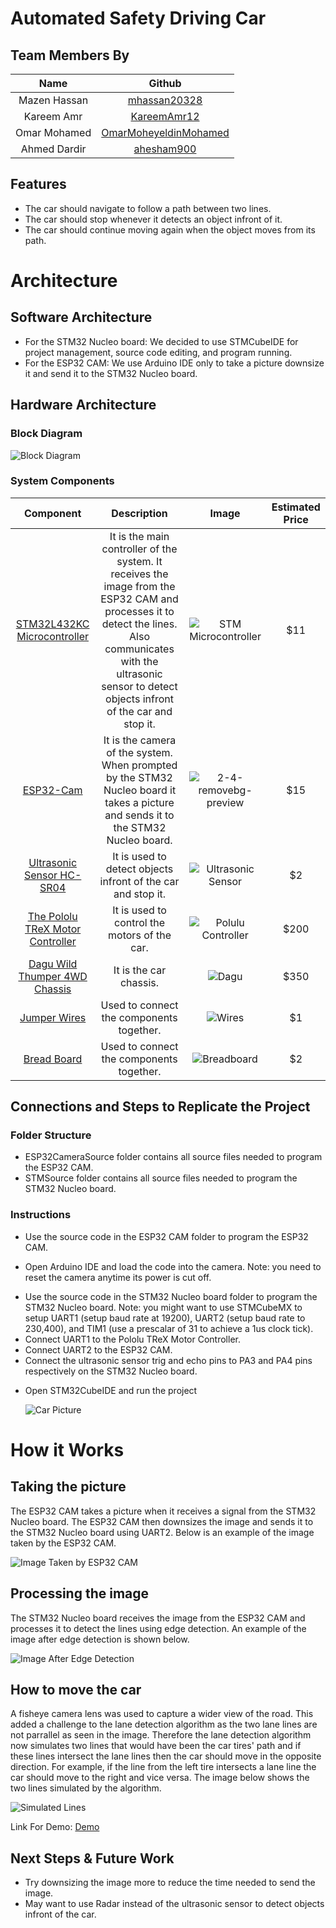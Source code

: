 # Automated Safety Driving Car

## Team Members By

|     Name     |                              Github                               |
| :----------: | :---------------------------------------------------------------: |
| Mazen Hassan |          [mhassan20328](https://github.com/mhassan20328)          |
|  Kareem Amr  |           [KareemAmr12](https://github.com/KareemAmr12)           |
| Omar Mohamed | [OmarMoheyeldinMohamed](https://github.com/OmarMoheyeldinMohamed) |
| Ahmed Dardir |            [ahesham900](https://github.com/ahesham900)            |

## Features

- The car should navigate to follow a path between two lines.
- The car should stop whenever it detects an object infront of it.
- The car should continue moving again when the object moves from its path.

# Architecture

## Software Architecture

- For the STM32 Nucleo board: We decided to use STMCubeIDE for project management, source code editing, and program running.
- For the ESP32 CAM: We use Arduino IDE only to take a picture downsize it and send it to the STM32 Nucleo board.

## Hardware Architecture

### Block Diagram

![Block Diagram](https://i.postimg.cc/tCj8Ppdk/Block-Diagram.jpg)

### System Components

|                                               Component                                                |                                                                                                      Description                                                                                                       |                                                             Image                                                              | Estimated Price |
| :----------------------------------------------------------------------------------------------------: | :--------------------------------------------------------------------------------------------------------------------------------------------------------------------------------------------------------------------: | :----------------------------------------------------------------------------------------------------------------------------: | :-------------: |
| [STM32L432KC Microcontroller](https://www.st.com/en/microcontrollers-microprocessors/stm32l432kc.html) | It is the main controller of the system. It receives the image from the ESP32 CAM and processes it to detect the lines. Also communicates with the ultrasonic sensor to detect objects infront of the car and stop it. |                                 ![STM Microcontroller](https://i.postimg.cc/MGbvH8t4/STM.jpg)                                  |       $11       |
|          [ESP32-Cam](https://ram-e-shop.com/product/esp32-cam-development-board-with-camera/)          |                                           It is the camera of the system. When prompted by the STM32 Nucleo board it takes a picture and sends it to the STM32 Nucleo board.                                           | ![2-4-removebg-preview](https://user-images.githubusercontent.com/66432580/235498482-5766401c-70d7-4645-93e0-ec59ab4ba62f.png) |       $15       |
|            [Ultrasonic Sensor HC-SR04](https://ram-e-shop.com/product/kit-ultrasonic-txrx/)            |                                                                              It is used to detect objects infront of the car and stop it.                                                                              |                               ![Ultrasonic Sensor](https://i.postimg.cc/wM3vwRH8/Ultrasonic.jpg)                               |       $2        |
|                 [The Pololu TReX Motor Controller](https://www.pololu.com/product/777)                 |                                                                                      It is used to control the motors of the car.                                                                                      |                                ![Polulu Controller](https://i.postimg.cc/Bvs2MpVr/polulu4.jpg)                                 |      $200       |
|                  [Dagu Wild Thumper 4WD Chassis](https://www.pololu.com/product/1567)                  |                                                                                                 It is the car chassis.                                                                                                 |                                        ![Dagu](https://i.postimg.cc/nrLsNw4W/Dagu.jpg)                                         |      $350       |
|                      [Jumper Wires](https://ram-e-shop.com/product/ph60-mf-20cm/)                      |                                                                                        Used to connect the components together.                                                                                        |                                    ![Wires](https://i.postimg.cc/59PQ8b1W/Jumper-Wires.jpg)                                    |       $1        |
|                    [Bread Board](https://ram-e-shop.com/product/bb01-bread-board/)                     |                                                                                        Used to connect the components together.                                                                                        |                                  ![Breadboard](https://i.postimg.cc/nr6D7Gmw/Breadboard2.jpg)                                  |       $2        |

## Connections and Steps to Replicate the Project

### Folder Structure

- ESP32CameraSource folder contains all source files needed to program the ESP32 CAM.
- STMSource folder contains all source files needed to program the STM32 Nucleo board.

### Instructions

- Use the source code in the ESP32 CAM folder to program the ESP32 CAM.

* Open Arduino IDE and load the code into the camera. Note: you need to reset the camera anytime its power is cut off.

- Use the source code in the STM32 Nucleo board folder to program the STM32 Nucleo board. Note: you might want to use STMCubeMX to setup UART1 (setup baud rate at 19200), UART2 (setup baud rate to 230,400), and TIM1 (use a prescalar of 31 to achieve a 1us clock tick).
- Connect UART1 to the Pololu TReX Motor Controller.
- Connect UART2 to the ESP32 CAM.
- Connect the ultrasonic sensor trig and echo pins to PA3 and PA4 pins respectively on the STM32 Nucleo board.

* Open STM32CubeIDE and run the project

  ![Car Picture](https://i.postimg.cc/cCNcJRfc/Car.jpg)

# How it Works

## Taking the picture

The ESP32 CAM takes a picture when it receives a signal from the STM32 Nucleo board. The ESP32 CAM then downsizes the image and sends it to the STM32 Nucleo board using UART2. Below is an example of the image taken by the ESP32 CAM.

![Image Taken by ESP32 CAM](https://i.postimg.cc/Kzfw2v8Q/kiroimage18.png)

## Processing the image

The STM32 Nucleo board receives the image from the ESP32 CAM and processes it to detect the lines using edge detection. An example of the image after edge detection is shown below.

![Image After Edge Detection](https://drive.google.com/thumbnail?id=1FCibh1DvLtYO7S9XBFpyt33uABiV2s0t)

## How to move the car

A fisheye camera lens was used to capture a wider view of the road. This added a challenge to the lane detection algorithm as the two lane lines are not parrallel as seen in the image. Therefore the lane detection algorithm now simulates two lines that would have been the car tires' path and if these lines intersect the lane lines then the car should move in the opposite direction. For example, if the line from the left tire intersects a lane line the car should move to the right and vice versa. The image below shows the two lines simulated by the algorithm.

![Simulated Lines](https://i.postimg.cc/cHW7cRZ5/car.png)

Link For Demo: [Demo](https://drive.google.com/file/d/19p_erXYdElvhYQwuB0MS8_ObLfitgnJr/view?usp=sharing)

## Next Steps & Future Work

- Try downsizing the image more to reduce the time needed to send the image.
- May want to use Radar instead of the ultrasonic sensor to detect objects infront of the car.
